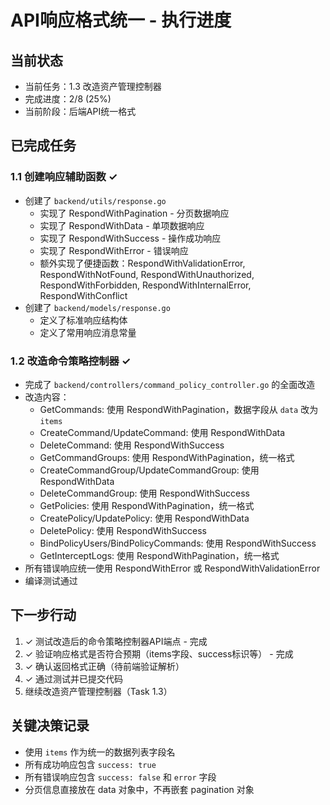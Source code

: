 # API响应格式统一 - 执行进度

## 当前状态
- 当前任务：1.3 改造资产管理控制器
- 完成进度：2/8 (25%)
- 当前阶段：后端API统一格式

## 已完成任务
### 1.1 创建响应辅助函数 ✓
- 创建了 `backend/utils/response.go`
  - 实现了 RespondWithPagination - 分页数据响应
  - 实现了 RespondWithData - 单项数据响应
  - 实现了 RespondWithSuccess - 操作成功响应
  - 实现了 RespondWithError - 错误响应
  - 额外实现了便捷函数：RespondWithValidationError, RespondWithNotFound, RespondWithUnauthorized, RespondWithForbidden, RespondWithInternalError, RespondWithConflict
- 创建了 `backend/models/response.go`
  - 定义了标准响应结构体
  - 定义了常用响应消息常量

### 1.2 改造命令策略控制器 ✓
- 完成了 `backend/controllers/command_policy_controller.go` 的全面改造
- 改造内容：
  - GetCommands: 使用 RespondWithPagination，数据字段从 `data` 改为 `items`
  - CreateCommand/UpdateCommand: 使用 RespondWithData
  - DeleteCommand: 使用 RespondWithSuccess
  - GetCommandGroups: 使用 RespondWithPagination，统一格式
  - CreateCommandGroup/UpdateCommandGroup: 使用 RespondWithData
  - DeleteCommandGroup: 使用 RespondWithSuccess
  - GetPolicies: 使用 RespondWithPagination，统一格式
  - CreatePolicy/UpdatePolicy: 使用 RespondWithData
  - DeletePolicy: 使用 RespondWithSuccess
  - BindPolicyUsers/BindPolicyCommands: 使用 RespondWithSuccess
  - GetInterceptLogs: 使用 RespondWithPagination，统一格式
- 所有错误响应统一使用 RespondWithError 或 RespondWithValidationError
- 编译测试通过

## 下一步行动
1. ✓ 测试改造后的命令策略控制器API端点 - 完成
2. ✓ 验证响应格式是否符合预期（items字段、success标识等） - 完成
3. ✓ 确认返回格式正确（待前端验证解析）
4. ✓ 通过测试并已提交代码
5. 继续改造资产管理控制器（Task 1.3）

## 关键决策记录
- 使用 `items` 作为统一的数据列表字段名
- 所有成功响应包含 `success: true`
- 所有错误响应包含 `success: false` 和 `error` 字段
- 分页信息直接放在 data 对象中，不再嵌套 pagination 对象